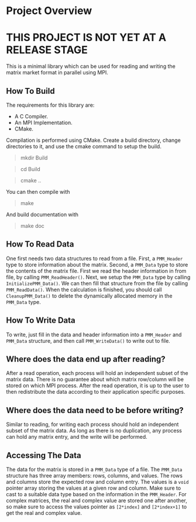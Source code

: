 # Project Overview
# THIS PROJECT IS NOT YET AT A RELEASE STAGE

This is a minimal library which can be used for reading and writing the matrix
market format in parallel using MPI.

## How To Build

The requirements for this library are:

* A C Compiler.
* An MPI Implementation.
* CMake.

Compilation is performed using CMake. Create a build directory, change
directories to it, and use the cmake command to setup the build.

> mkdir Build

> cd Build

> cmake ..

You can then compile with

> make

And build documentation with

> make doc

## How To Read Data

One first needs two data structures to read from a file. First, a `PMM_Header`
type to store information about the matrix. Second, a `PMM_Data` type to
store the contents of the matrix file. First we read the header information
in from file, by calling `PMM_ReadHeader()`. Next, we setup the `PMM_Data`
type by calling `InitializePMM_Data()`. We can then fill that structure from
the file by calling `PMM_ReadData()`. When the calculation is finished, you
should call `CleanupPMM_Data()` to delete the dynamically allocated memory in
the `PMM_Data` type.

## How To Write Data

To write, just fill in the data and header information into a `PMM_Header`
and `PMM_Data` structure, and then call `PMM_WriteData()` to write out to file.

## Where does the data end up after reading?
After a read operation, each process will hold an independent subset of
the matrix data. There is no guarantee about which matrix row/column will
be stored on which MPI process. After the read operation, it is up to the
user to then redistribute the data according to their application specific
purposes.

## Where does the data need to be before writing?
Similar to reading, for writing each process should hold an independent
subset of the matrix data. As long as there is no duplication, any
process can hold any matrix entry, and the write will be performed.

## Accessing The Data

The data for the matrix is stored in a `PMM_Data` type of a file. The `PMM_Data`
structure has three array members: rows, columns, and values. The rows and
columns store the expected row and column entry. The values is a `void` pointer
array storing the values at a given row and column. Make sure to cast to
a suitable data type based on the information in the `PMM_Header`. For complex
matrices, the real and complex value are stored one after another, so make sure
to access the values pointer as `[2*index]` and `[2*index+1]` to get the real
and complex value.

